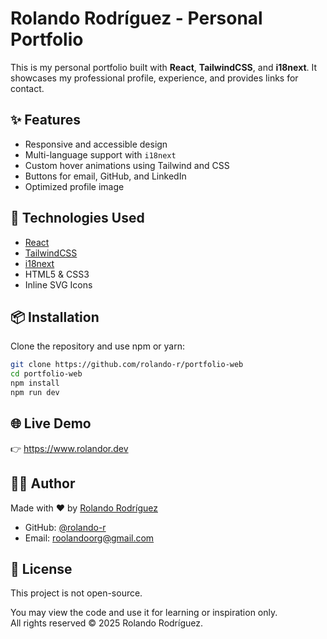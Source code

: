 # Rolando Rodríguez - Personal Portfolio

This is my personal portfolio built with **React**, **TailwindCSS**, and **i18next**. It showcases my professional profile, experience, and provides links for contact.

## ✨ Features

- Responsive and accessible design
- Multi-language support with `i18next`
- Custom hover animations using Tailwind and CSS
- Buttons for email, GitHub, and LinkedIn
- Optimized profile image

## 🚀 Technologies Used

- [React](https://reactjs.org/)
- [TailwindCSS](https://tailwindcss.com/)
- [i18next](https://www.i18next.com/)
- HTML5 & CSS3
- Inline SVG Icons

## 📦 Installation

Clone the repository and use npm or yarn:

```bash
git clone https://github.com/rolando-r/portfolio-web
cd portfolio-web
npm install
npm run dev
```

## 🌐 Live Demo

👉 https://www.rolandor.dev

## 🧑‍💻 Author

Made with ❤️ by [Rolando Rodríguez](https://www.linkedin.com/in/rolando-rodriguez-garcia/)

- GitHub: [@rolando-r](https://github.com/rolando-r)
- Email: [roolandoorg@gmail.com](mailto:roolandoorg@gmail.com)

## 📄 License

This project is not open-source.

You may view the code and use it for learning or inspiration only.  
All rights reserved © 2025 Rolando Rodríguez.